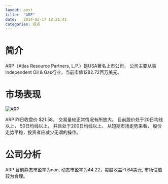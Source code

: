 ```yaml
---
layout: post
title:  "ARP"
date:   2014-02-17 12:21:41
categories: 观点
---
```


# 简介
ARP（Atlas Resource Partners, L.P.）是USA著名上市公司，
公司主要从事Independent Oil & Gas行业，当前市值1282.72百万美元。

# 市场表现

![ARP](http://finviz.com/chart.ashx?t=ARP&ty=c&ta=1&p=d&s=l)

ARP 昨日收盘价 $21.58，
交易量较正常情况有所放大。
目前股价处于20日均线以上，
50日均线以上，
并且处于200日均线以上。
从短期市场走势来看，
股价走势平稳，投资者应减少无谓的操作。

# 公司分析
ARP 目前静态市盈率为nan, 动态市盈率为44.22，每股收益-1.64美元,
市场估值较为合理。

